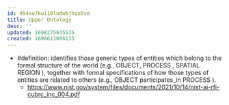 ```yaml
---
id: d94xe7kwi10ludwbjhqo5vm
title: Upper Ontology
desc: ''
updated: 1698275845535
created: 1696611006133
---
```


- #definition: identifies those generic types of entities which belong to the formal structure of the world (e.g., OBJECT, PROCESS , SPATIAL REGION ), together with formal specifications of how those types of entities are related to others (e.g., OBJECT participates_in PROCESS ).
  - https://www.nist.gov/system/files/documents/2021/10/14/nist-ai-rfi-cubrc_inc_004.pdf